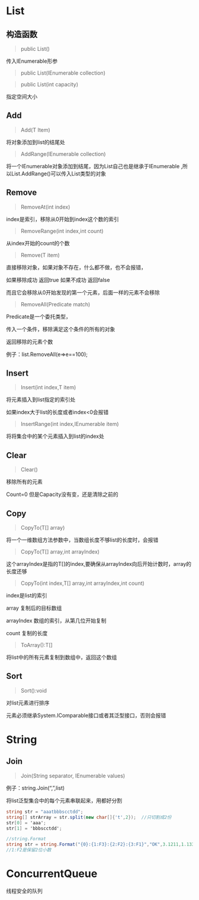 # List

## 构造函数

> public List()

传入IEnumerable形参 

> public List(IEnumerable<T> collection)

> public List(int capacity)

 指定空间大小



## Add

> Add(T Item)

将对象添加到list的结尾处

> AddRange(IEnumerable<T> collection)

将一个IEnumerable对象添加到结尾，因为List<T>自己也是继承于IEnumerable<T> ,所以List<T>.AddRange()可以传入List<T>类型的对象



## Remove

> RemoveAt(int index)

index是索引，移除从0开始到index这个数的索引

> RemoveRange(int index,int count)

从index开始的count的个数

> Remove(T item)

直接移除对象，如果对象不存在，什么都不做，也不会报错，

如果移除成功 返回true 如果不成功 返回false 

而且它会移除从0开始发现的第一个元素，后面一样的元素不会移除

> RemoveAll(Predicate<T> match)

Predicate是一个委托类型，

传入一个条件，移除满足这个条件的所有的对象

返回移除的元素个数

例子：list.RemoveAll(e=>e==100);



## Insert

> Insert(int index,T item)

将元素插入到list指定的索引处

如果index大于list的长度或者index<0会报错

> InsertRange(int index,IEnumerable<T> item)

将将集合中的某个元素插入到list的index处



## Clear

> Clear()

移除所有的元素

Count=0 但是Capacity没有变，还是清除之前的



## Copy

> CopyTo(T[] array)

将一个一维数组方法参数中，当数组长度不够list的长度时，会报错

> CopyTo(T[] array,int arrayIndex)

这个arrayIndex是指的T[]的index,要确保从arrayIndex向后开始计数时，array的长度还够

> CopyTo(int index,T[] array,int arrayIndex,int count)

index是list的索引

array 复制后的目标数组

arrayIndex 数组的索引，从第几位开始复制

count 复制的长度

> ToArray():T[]

将list中的所有元素复制到数组中，返回这个数组



## Sort

> Sort():void

对list元素进行排序

元素必须继承System.IComparable接口或者其泛型接口，否则会报错



# String

## Join

> Join(String separator, IEnumerable<String> values)

例子：string.Join(“,”,list) 

将list泛型集合中的每个元素串联起来，用都好分割

```csharp
string str = "aaatbbbscctdd";
string[] strArray = str.split(new char[]{'t',2});  //只切割成2份
str[0] = 'aaa';
str[1] = 'bbbscctdd';

//string.Format
string str = string.Format("{0}:{1:F3}:{2:F2}:{3:F1}","OK",3.1211,1.13333,2.43132)
//1:F2是保留2位小数
```



# ConcurrentQueue

线程安全的队列